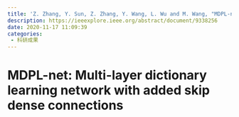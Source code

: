 ```yaml
---
title: 'Z. Zhang, Y. Sun, Z. Zhang, Y. Wang, L. Wu and M. Wang, "MDPL-net: Multi-layer Dictionary Learning Network with Added Skip Dense Connections," 2020 IEEE International Conference on Data Mining (ICDM), Sorrento, Italy, 2020, pp. 811-820, doi: 10.1109/ICDM50108.2020.00090.'
description: https://ieeexplore.ieee.org/abstract/document/9338256
date: 2020-11-17 11:09:39
categories:
 - 科研成果
---
```

# MDPL-net: Multi-layer dictionary learning network with added skip dense connections